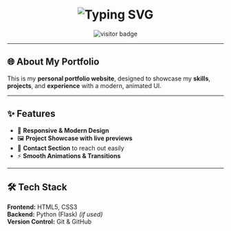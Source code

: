 <h1 align="center">
  <img src="https://readme-typing-svg.herokuapp.com?font=Fira+Code&size=28&pause=1000&color=00C2FF&center=true&vCenter=true&width=550&lines=Welcome+to+My+Portfolio!;Web+Developer+%7C+Java+Enthusiast+%7C+AI+Explorer;Let's+Build+Something+Amazing!" alt="Typing SVG" />
</h1>

<p align="center">
  <img src="https://komarev.com/ghpvc/?username=Wasay-Nazim&label=Visitors&color=0e75b6&style=flat" alt="visitor badge"/>
</p>

---

## 🌐 About My Portfolio
This is my **personal portfolio website**, designed to showcase my **skills**, **projects**, and **experience** with a modern, animated UI.  

---

## ✨ Features
- 🎨 **Responsive & Modern Design**  
- 🖼 **Project Showcase with live previews**  
- 📩 **Contact Section** to reach out easily  
- ⚡ **Smooth Animations & Transitions**  

---

## 🛠️ Tech Stack
**Frontend:** HTML5, CSS3  
**Backend:** Python (Flask) *(if used)*  
**Version Control:** Git & GitHub  


